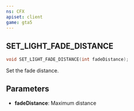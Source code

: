 ```yaml
---
ns: CFX
apiset: client
game: gta5
---
```

## SET_LIGHT_FADE_DISTANCE

```c
void SET_LIGHT_FADE_DISTANCE(int fadeDistance);
```

Set the fade distance.

## Parameters

* **fadeDistance**: Maximum distance
